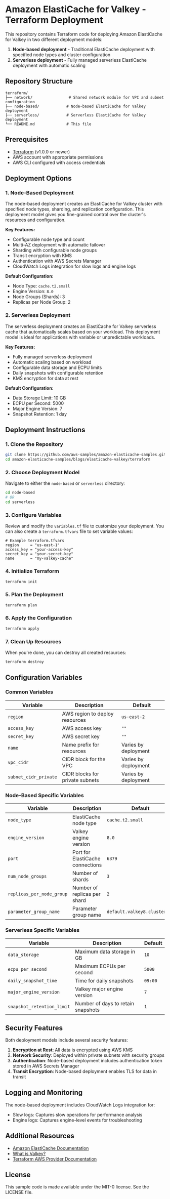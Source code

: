 # Amazon ElastiCache for Valkey - Terraform Deployment

This repository contains Terraform code for deploying Amazon ElastiCache for Valkey in two different deployment models:

1. **Node-based deployment** - Traditional ElastiCache deployment with specified node types and cluster configuration
2. **Serverless deployment** - Fully managed serverless ElastiCache deployment with automatic scaling

## Repository Structure

```
terraform/
├── network/                # Shared network module for VPC and subnet configuration
├── node-based/            # Node-based ElastiCache for Valkey deployment
├── serverless/            # Serverless ElastiCache for Valkey deployment
└── README.md              # This file
```

## Prerequisites

- [Terraform](https://www.terraform.io/downloads.html) (v1.0.0 or newer)
- AWS account with appropriate permissions
- AWS CLI configured with access credentials

## Deployment Options

### 1. Node-Based Deployment

The node-based deployment creates an ElastiCache for Valkey cluster with specified node types, sharding, and replication configuration. This deployment model gives you fine-grained control over the cluster's resources and configuration.

**Key Features:**
- Configurable node type and count
- Multi-AZ deployment with automatic failover
- Sharding with configurable node groups
- Transit encryption with KMS
- Authentication with AWS Secrets Manager
- CloudWatch Logs integration for slow logs and engine logs

**Default Configuration:**
- Node Type: `cache.t2.small`
- Engine Version: `8.0`
- Node Groups (Shards): 3
- Replicas per Node Group: 2

### 2. Serverless Deployment

The serverless deployment creates an ElastiCache for Valkey serverless cache that automatically scales based on your workload. This deployment model is ideal for applications with variable or unpredictable workloads.

**Key Features:**
- Fully managed serverless deployment
- Automatic scaling based on workload
- Configurable data storage and ECPU limits
- Daily snapshots with configurable retention
- KMS encryption for data at rest

**Default Configuration:**
- Data Storage Limit: 10 GB
- ECPU per Second: 5000
- Major Engine Version: 7
- Snapshot Retention: 1 day

## Deployment Instructions

### 1. Clone the Repository

```bash
git clone https://github.com/aws-samples/amazon-elasticache-samples.git
cd amazon-elasticache-samples/blogs/elasticache-valkey/terraform
```

### 2. Choose Deployment Model

Navigate to either the `node-based` or `serverless` directory:

```bash
cd node-based
# OR
cd serverless
```

### 3. Configure Variables

Review and modify the `variables.tf` file to customize your deployment. You can also create a `terraform.tfvars` file to set variable values:

```hcl
# Example terraform.tfvars
region     = "us-east-1"
access_key = "your-access-key"
secret_key = "your-secret-key"
name       = "my-valkey-cache"
```

### 4. Initialize Terraform

```bash
terraform init
```

### 5. Plan the Deployment

```bash
terraform plan
```

### 6. Apply the Configuration

```bash
terraform apply
```

### 7. Clean Up Resources

When you're done, you can destroy all created resources:

```bash
terraform destroy
```

## Configuration Variables

### Common Variables

| Variable | Description | Default |
|----------|-------------|---------|
| `region` | AWS region to deploy resources | `us-east-2` |
| `access_key` | AWS access key | `""` |
| `secret_key` | AWS secret key | `""` |
| `name` | Name prefix for resources | Varies by deployment |
| `vpc_cidr` | CIDR block for the VPC | Varies by deployment |
| `subnet_cidr_private` | CIDR blocks for private subnets | Varies by deployment |

### Node-Based Specific Variables

| Variable | Description | Default |
|----------|-------------|---------|
| `node_type` | ElastiCache node type | `cache.t2.small` |
| `engine_version` | Valkey engine version | `8.0` |
| `port` | Port for ElastiCache connections | `6379` |
| `num_node_groups` | Number of shards | `3` |
| `replicas_per_node_group` | Number of replicas per shard | `2` |
| `parameter_group_name` | Parameter group name | `default.valkey8.cluster.on` |

### Serverless Specific Variables

| Variable | Description | Default |
|----------|-------------|---------|
| `data_storage` | Maximum data storage in GB | `10` |
| `ecpu_per_second` | Maximum ECPUs per second | `5000` |
| `daily_snapshot_time` | Time for daily snapshots | `09:00` |
| `major_engine_version` | Valkey major engine version | `7` |
| `snapshot_retention_limit` | Number of days to retain snapshots | `1` |

## Security Features

Both deployment models include several security features:

1. **Encryption at Rest**: All data is encrypted using AWS KMS
2. **Network Security**: Deployed within private subnets with security groups
3. **Authentication**: Node-based deployment includes authentication token stored in AWS Secrets Manager
4. **Transit Encryption**: Node-based deployment enables TLS for data in transit

## Logging and Monitoring

The node-based deployment includes CloudWatch Logs integration for:
- Slow logs: Captures slow operations for performance analysis
- Engine logs: Captures engine-level events for troubleshooting

## Additional Resources

- [Amazon ElastiCache Documentation](https://docs.aws.amazon.com/elasticache/)
- [What is Valkey?](https://aws.amazon.com/elasticache/what-is-valkey/)
- [Terraform AWS Provider Documentation](https://registry.terraform.io/providers/hashicorp/aws/latest/docs)

## License

This sample code is made available under the MIT-0 license. See the LICENSE file.